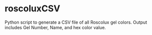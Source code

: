 # roscoluxCSV
Python script to generate a CSV file of all Roscolux gel colors.  Output includes Gel Number, Name, and hex color value.
